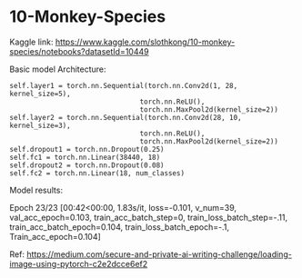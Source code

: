 # 10-Monkey-Species
Kaggle link: https://www.kaggle.com/slothkong/10-monkey-species/notebooks?datasetId=10449

Basic model Architecture:
```
self.layer1 = torch.nn.Sequential(torch.nn.Conv2d(1, 28, kernel_size=5),
								torch.nn.ReLU(),
								torch.nn.MaxPool2d(kernel_size=2))
self.layer2 = torch.nn.Sequential(torch.nn.Conv2d(28, 10, kernel_size=3),
								torch.nn.ReLU(),
								torch.nn.MaxPool2d(kernel_size=2))
self.dropout1 = torch.nn.Dropout(0.25)
self.fc1 = torch.nn.Linear(38440, 18)
self.dropout2 = torch.nn.Dropout(0.08)
self.fc2 = torch.nn.Linear(18, num_classes)
```
Model results:

Epoch 23/23 [00:42<00:00, 1.83s/it, loss=-0.101, v_num=39, val_acc_epoch=0.103, train_acc_batch_step=0, train_loss_batch_step=-.11, train_acc_batch_epoch=0.104, train_loss_batch_epoch=-.1, Train_acc_epoch=0.104]

Ref:
https://medium.com/secure-and-private-ai-writing-challenge/loading-image-using-pytorch-c2e2dcce6ef2